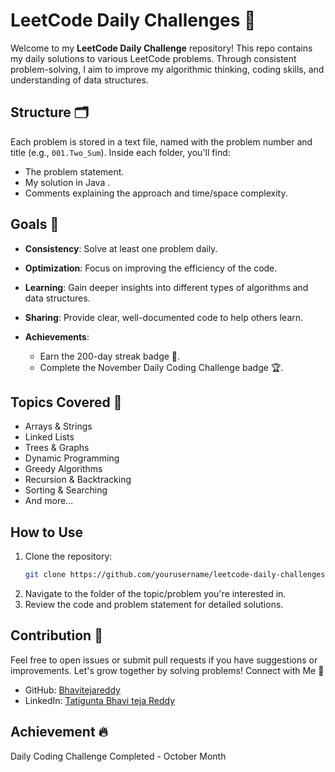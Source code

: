 # LeetCode Daily Challenges 🚀

Welcome to my **LeetCode Daily Challenge** repository! This repo contains my daily solutions to various LeetCode problems. Through consistent problem-solving, I aim to improve my algorithmic thinking, coding skills, and understanding of data structures.

## Structure 🗂️

Each problem is stored in a text file, named with the problem number and title (e.g., `001.Two_Sum`). Inside each folder, you'll find:
- The problem statement.
- My solution in Java .
- Comments explaining the approach and time/space complexity.

## Goals 🎯
- **Consistency**: Solve at least one problem daily.
- **Optimization**: Focus on improving the efficiency of the code.
- **Learning**: Gain deeper insights into different types of algorithms and data structures.
- **Sharing**: Provide clear, well-documented code to help others learn.
- **Achievements**:

    - Earn the 200-day streak badge 🏅.
    - Complete the November Daily Coding Challenge badge 🏆.

## Topics Covered 📝
- Arrays & Strings
- Linked Lists
- Trees & Graphs
- Dynamic Programming
- Greedy Algorithms
- Recursion & Backtracking
- Sorting & Searching
- And more...

## How to Use
1. Clone the repository:  
   ```bash
   git clone https://github.com/yourusername/leetcode-daily-challenges.git
2. Navigate to the folder of the topic/problem you're interested in.
3. Review the code and problem statement for detailed solutions.

## Contribution 🤝

Feel free to open issues or submit pull requests if you have suggestions or improvements. Let's grow together by solving problems!
Connect with Me 🔗
* GitHub:   [Bhavitejareddy](https://github.com/Bhavitejareddy)
* LinkedIn: [Tatigunta Bhavi teja Reddy](https://www.linkedin.com/in/tatigunta-bhavi-teja-reddy-b01008233/)
## Achievement :fire: 
Daily Coding Challenge Completed - October Month 






